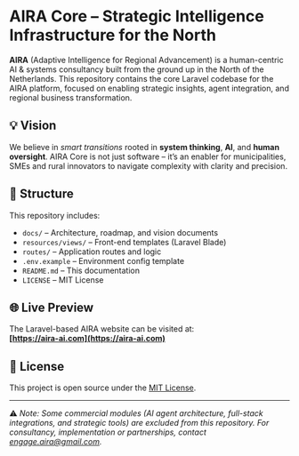 # AIRA Core – Strategic Intelligence Infrastructure for the North

**AIRA** (Adaptive Intelligence for Regional Advancement) is a human-centric AI & systems consultancy built from the ground up in the North of the Netherlands. This repository contains the core Laravel codebase for the AIRA platform, focused on enabling strategic insights, agent integration, and regional business transformation.

## 💡 Vision

We believe in *smart transitions* rooted in **system thinking**, **AI**, and **human oversight**. AIRA Core is not just software – it’s an enabler for municipalities, SMEs and rural innovators to navigate complexity with clarity and precision.

## 🧱 Structure

This repository includes:

- `docs/` – Architecture, roadmap, and vision documents
- `resources/views/` – Front-end templates (Laravel Blade)
- `routes/` – Application routes and logic
- `.env.example` – Environment config template
- `README.md` – This documentation
- `LICENSE` – MIT License

## 🌐 Live Preview

The Laravel-based AIRA website can be visited at:  
**[https://aira-ai.com](https://aira-ai.com)**

## 📜 License

This project is open source under the [MIT License](LICENSE).

---

⚠️ *Note: Some commercial modules (AI agent architecture, full-stack integrations, and strategic tools) are excluded from this repository. For consultancy, implementation or partnerships, contact [engage.aira@gmail.com](mailto:engage.aira@gmail.com).*


